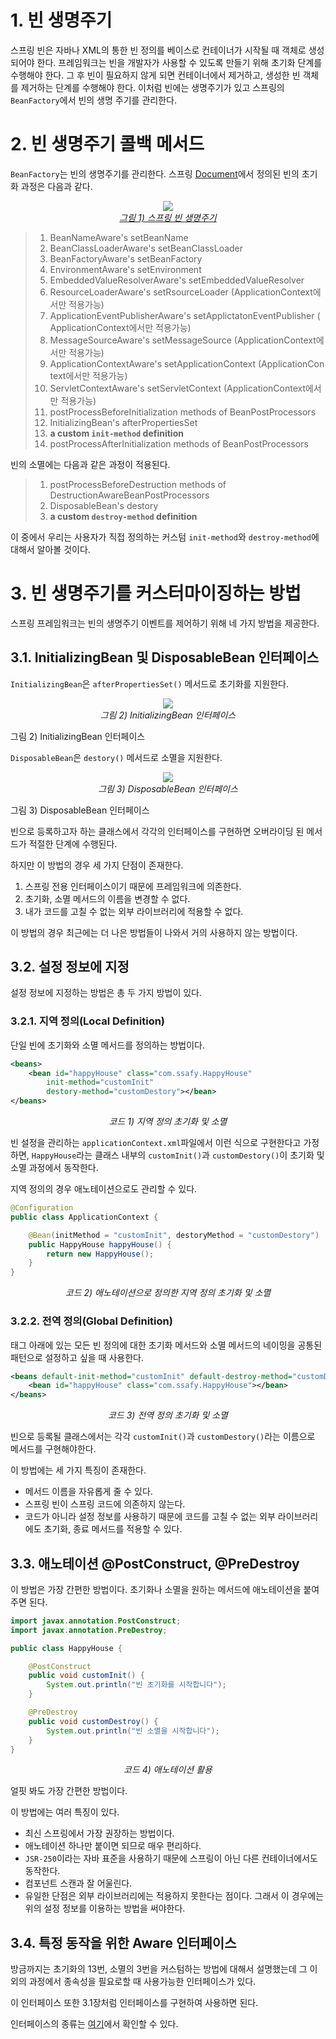 # 1. 빈 생명주기

스프링 빈은 자바나 XML의 통한 빈 정의를 베이스로 컨테이너가 시작될 때 객체로 생성되어야 한다. 프레임워크는 빈을 개발자가 사용할 수 있도록 만들기 위해 초기화 단계를 수행해야 한다. 그 후 빈이 필요하지 않게 되면 컨테이너에서 제거하고, 생성한 빈 객체를 제거하는 단계를 수행해야 한다. 이처럼 빈에는 생명주기가 있고 스프링의 `BeanFactory`에서 빈의 생명 주기를 관리한다.

# 2. 빈 생명주기 콜백 메서드

`BeanFactory`는 빈의 생명주기를 관리한다. 스프링 [Document](https://docs.spring.io/spring-framework/docs/current/javadoc-api/org/springframework/beans/factory/BeanFactory.html)에서 정의된 빈의 초기화 과정은 다음과 같다.

<p align="center">
    <a href="https://howtodoinjava.com/spring-core/spring-bean-life-cycle/">
        <img src="../images/Bean Lifecycle_1.png"><br>
        <em>그림 1) 스프링 빈 생명주기</em>
    </a>
</p>

> 1. BeanNameAware's setBeanName
> 2. BeanClassLoaderAware's setBeanClassLoader
> 3. BeanFactoryAware's setBeanFactory
> 4. EnvironmentAware's setEnvironment
> 5. EmbeddedValueResolverAware's setEmbeddedValueResolver
> 6. ResourceLoaderAware's setRsourceLoader (ApplicationContext에서만 적용가능)
> 7. ApplicationEventPublisherAware's setApplictatonEventPublisher (ApplicationContext에서만 적용가능)
> 8. MessageSourceAware's setMessageSource (ApplicationContext에서만 적용가능)
> 9. ApplicationContextAware's setApplicationContext (ApplicationContext에서만 적용가능)
> 10. ServletContextAware's setServletContext (ApplicationContext에서만 적용가능)
> 11. postProcessBeforeInitialization methods of BeanPostProcessors
> 12. InitializingBean's afterPropertiesSet
> 13. **a custom `init-method` definition**
> 14. postProcessAfterInitialization methods of BeanPostProcessors

빈의 소멸에는 다음과 같은 과정이 적용된다.

> 1. postProcessBeforeDestruction methods of DestructionAwareBeanPostProcessors
> 2. DisposableBean's destory
> 3. **a custom `destroy-method` definition**

이 중에서 우리는 사용자가 직접 정의하는 커스텀 `init-method`와 `destroy-method`에 대해서 알아볼 것이다.

# 3. 빈 생명주기를 커스터마이징하는 방법

스프링 프레임워크는 빈의 생명주기 이벤트를 제어하기 위해 네 가지 방법을 제공한다.

## 3.1. InitializingBean 및 DisposableBean 인터페이스

`InitializingBean`은 `afterPropertiesSet()` 메서드로 초기화를 지원한다.

<p align="center">
	<img src="../images/Bean Lifecycle_2.png"><br>
	<em>그림 2) InitializingBean 인터페이스</em>
</p>

그림 2) InitializingBean 인터페이스

`DisposableBean`은 `destory()` 메서드로 소멸을 지원한다.

<p align="center">
	<img src="../images/Bean Lifecycle_3.png"><br>
	<em>그림 3) DisposableBean 인터페이스</em>
</p>

그림 3) DisposableBean 인터페이스

빈으로 등록하고자 하는 클래스에서 각각의 인터페이스를 구현하면 오버라이딩 된 메서드가 적절한 단계에 수행된다.

하지만 이 방법의 경우 세 가지 단점이 존재한다.

1. 스프링 전용 인터페이스이기 때문에 프레임워크에 의존한다.
2. 초기화, 소멸 메서드의 이름을 변경할 수 없다.
3. 내가 코드를 고칠 수 없는 외부 라이브러리에 적용할 수 없다.

이 방법의 경우 최근에는 더 나은 방법들이 나와서 거의 사용하지 않는 방법이다.

## 3.2. 설정 정보에 지정

설정 정보에 지정하는 방법은 총 두 가지 방법이 있다.

### 3.2.1. 지역 정의(Local Definition)

단일 빈에 초기화와 소멸 메서드를 정의하는 방법이다.

```xml
<beans>
	<bean id="happyHouse" class="com.ssafy.HappyHouse"
		init-method="customInit"
		destory-method="customDestory"></bean>
</beans>
```

<p align="center">
	<em>코드 1) 지역 정의 초기화 및 소멸</em>
</p>

빈 설정을 관리하는 `applicationContext.xml`파일에서 이런 식으로 구현한다고 가정하면, `HappyHouse`라는 클래스 내부의 `customInit()`과 `customDestory()`이 초기화 및 소멸 과정에서 동작한다.

지역 정의의 경우 애노테이션으로도 관리할 수 있다.

```java
@Configuration
public class ApplicationContext {

	@Bean(initMethod = "customInit", destoryMethod = "customDestory")
	public HappyHouse happyHouse() {
		return new HappyHouse();
	}
}
```

<p align="center">
	<em>코드 2) 애노테이션으로 정의한 지역 정의 초기화 및 소멸</em>
</p>

### 3.2.2. 전역 정의(Global Definition)

<beans> 태그 아래에 있는 모든 빈 정의에 대한 초기화 메서드와 소멸 메서드의 네이밍을 공통된 패턴으로 설정하고 싶을 때 사용한다.

```xml
<beans default-init-method="customInit" default-destroy-method="customDestroy">
	<bean id="happyHouse" class="com.ssafy.HappyHouse"></bean>
</beans>
```

<p align="center">
	<em>코드 3) 전역 정의 초기화 및 소멸</em>
</p>

빈으로 등록될 클래스에서는 각각 `customInit()`과 `customDestory()`라는 이름으로 메서드를 구현해야한다.

이 방법에는 세 가지 특징이 존재한다.

-   메서드 이름을 자유롭게 줄 수 있다.
-   스프링 빈이 스프링 코드에 의존하지 않는다.
-   코드가 아니라 설정 정보를 사용하기 때문에 코드를 고칠 수 없는 외부 라이브러리에도 초기화, 종료 메서드를 적용할 수 있다.

## 3.3. 애노테이션 @PostConstruct, @PreDestroy

이 방법은 가장 간편한 방법이다. 초기화나 소멸을 원하는 메서드에 애노테이션을 붙여주면 된다.

```java
import javax.annotation.PostConstruct;
import javax.annotation.PreDestroy;

public class HappyHouse {

	@PostConstruct
	public void customInit() {
		System.out.println("빈 초기화를 시작합니다");
	}

	@PreDestroy
	public void customDestroy() {
		System.out.println("빈 소멸을 시작합니다");
	}
}
```

<p align="center">
	<em>코드 4) 애노테이션 활용</em>
</p>

얼핏 봐도 가장 간편한 방법이다.

이 방법에는 여러 특징이 있다.

-   최신 스프링에서 가장 권장하는 방법이다.
-   애노테이션 하나만 붙이면 되므로 매우 편리하다.
-   `JSR-250`이라는 자바 표준을 사용하기 때문에 스프링이 아닌 다른 컨테이너에서도 동작한다.
-   컴포넌트 스캔과 잘 어울린다.
-   유일한 단점은 외부 라이브러리에는 적용하지 못한다는 점이다. 그래서 이 경우에는 위의 설정 정보를 이용하는 방법을 써야한다.

## 3.4. 특정 동작을 위한 Aware 인터페이스

방금까지는 초기화의 13번, 소멸의 3번을 커스텀하는 방법에 대해서 설명했는데 그 이외의 과정에서 종속성을 필요로할 때 사용가능한 인터페이스가 있다.

이 인터페이스 또한 3.1장처럼 인터페이스를 구현하여 사용하면 된다.

인터페이스의 종류는 [여기](https://howtodoinjava.com/spring-core/spring-bean-life-cycle/)에서 확인할 수 있다.
